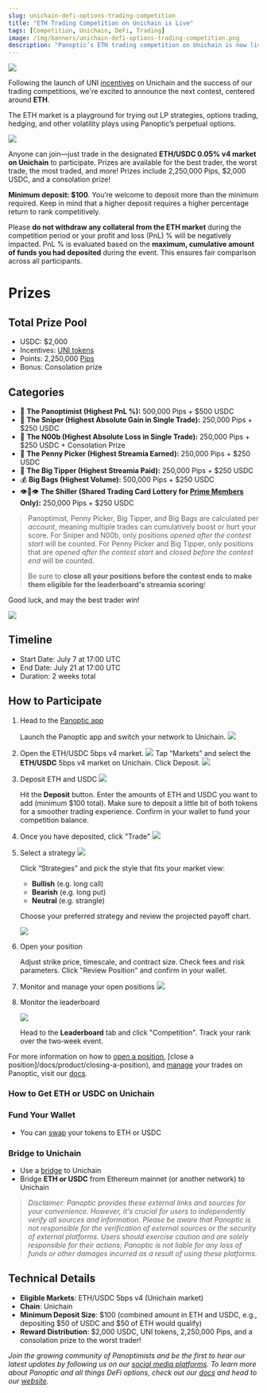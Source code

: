 ```yaml
---
slug: unichain-defi-options-trading-competition
title: "ETH Trading Competition on Unichain is Live"
tags: [Competition, Unichain, DeFi, Trading]
image: /img/banners/unichain-defi-options-trading-competition.png
description: "Panoptic’s ETH trading competition on Unichain is now live, offering $2,000 in USDC, UNI incentives, 2.25M Pips, and multiple prize categories for LPs and traders."
---
```


![](./unichain-defi-options-trading-competition.png)

Following the launch of UNI [incentives](/blog/uni-token-incentives-on-panoptic) on Unichain and the success of our trading competitions, we're excited to announce the next contest, centered around **ETH**.

The ETH market is a playground for trying out LP strategies, options trading, hedging, and other volatility plays using Panoptic’s perpetual options.

![](./01.png)

Anyone can join—just trade in the designated **ETH/USDC 0.05% v4 market on Unichain** to participate. Prizes are available for the best trader, the worst trade, the most traded, and more! Prizes include 2,250,000 Pips, $2,000 USDC, and a consolation prize!

**Minimum deposit: $100**.
You’re welcome to deposit more than the minimum required. Keep in mind that a higher deposit requires a higher percentage return to rank competitively.

Please **do not withdraw any collateral from the ETH market** during the competition period or your profit and loss (PnL) % will be negatively impacted. PnL % is evaluated based on the **maximum, cumulative amount of funds you had deposited** during the event. This ensures fair comparison across all participants.

# Prizes

## Total Prize Pool

-   USDC: $2,000
-   Incentives:  [UNI tokens](/blog/uni-token-incentives-on-panoptic)
-   Points: 2,250,000 [Pips](http://pips.panoptic.xyz)
-   Bonus: Consolation prize 
    

## Categories

-   💜 **The Panoptimist (Highest PnL %):** 500,000 Pips + $500 USDC
-   🎯 **The Sniper (Highest Absolute Gain in Single Trade):** 250,000 Pips + $250 USDC
-   💩 **The N00b  (Highest Absolute Loss in Single Trade):** 250,000 Pips + $250 USDC + Consolation Prize
-   🚂 **The Penny Picker (Highest Streamia Earned):** 250,000 Pips + $250 USDC
-   🤑 **The Big Tipper (Highest Streamia Paid):** 250,000 Pips + $250 USDC
-   💰 **Big Bags (Highest Volume):** 500,000 Pips + $250 USDC
-   👁️👄👁️ **The Shiller (Shared Trading Card Lottery for [Prime Members](/blog/panoptic-prime-loyalty-program) Only):** 250,000 Pips + $250 USDC  

> Panoptimist, Penny Picker, Big Tipper, and Big Bags are calculated per _account_, meaning multiple trades can cumulatively boost or hurt your score. For Sniper and N00b, only positions _opened after the contest start_ will be counted. For Penny Picker and Big Tipper, only positions that are _opened after the contest start_ and _closed before the contest end_ will be counted.
> 
> Be sure to **close all your positions before the contest ends to make them eligible for the leaderboard's streamia scoring**!

Good luck, and may the best trader win!

![](./02.png)

## Timeline

- Start Date: July 7 at 17:00 UTC
- End Date: July 21 at 17:00 UTC
- Duration: 2 weeks total

## How to Participate

1. Head to the [Panoptic app](https://app.panoptic.xyz/)

    Launch the Panoptic app and switch your network to Unichain.
    ![](./03.png)

2. Open the ETH/USDC 5bps v4 market.
    ![](./04.png)
    Tap “Markets” and select the **ETH/USDC** 5bps v4 market on Unichain.
    Click Deposit.
    ![](./05.png)

3. Deposit ETH and USDC
    ![](./06.png)

    Hit the **Deposit** button. Enter the amounts of ETH and USDC you want to add (minimum $100 total). Make sure to deposit a little bit of both tokens for a smoother trading experience. Confirm in your wallet to fund your competition balance.

4. Once you have deposited, click "Trade"
    ![](./07.png)

5. Select a strategy
    ![](./08.png)

    Click “Strategies” and pick the style that fits your market view:
    -   **Bullish** (e.g. long call)
    -   **Bearish** (e.g. long put)
    -   **Neutral** (e.g. strangle)

    Choose your preferred strategy and review the projected payoff chart.

    ![](./09.gif)

6. Open your position

    Adjust strike price, timescale, and contract size. Check fees and risk parameters. Click "Review Position" and confirm in your wallet.

7. Monitor and manage your open positions 
    ![](./10.png)

8. Monitor the leaderboard

    ![](./11.png)

    Head to the **Leaderboard** tab and click "Competition". Track your rank over the two‑week event.

For more information on how to [open a position](/docs/product/opening-a-position), [close a position]/docs/product/closing-a-position), and [manage](/docs/product/position-management) your trades on Panoptic, visit our [docs](/docs/intro).

### How to Get ETH or USDC on Unichain

### Fund Your Wallet

-   You can [swap](https://app.uniswap.org/swap) your tokens to ETH or USDC
    

### Bridge to Unichain

-   Use a [bridge](https://www.unichain.org/bridge) to Unichain
-   Bridge **ETH or USDC** from Ethereum mainnet (or another network) to Unichain

> *Disclaimer: Panoptic provides these external links and sources for your convenience. However, it's crucial for users to independently verify all sources and information. Please be aware that Panoptic is not responsible for the verification of external sources or the security of external platforms. Users should exercise caution and are solely responsible for their actions; Panoptic is not liable for any loss of funds or other damages incurred as a result of using these platforms.*

## Technical Details

- **Eligible Markets**: ETH/USDC 5bps v4 (Unichain market)
- **Chain**: Unichain
- **Minimum Deposit Size**: $100 (combined amount in ETH and USDC, e.g., depositing $50 of USDC and $50 of ETH would qualify)
- **Reward Distribution**: $2,000 USDC, UNI tokens, 2,250,000 Pips, and a consolation prize to the worst trader!

  
*Join the growing community of Panoptimists and be the first to hear our latest updates by following us on our [social media platforms](https://links.panoptic.xyz/all). To learn more about Panoptic and all things DeFi options, check out our [docs](/docs/intro) and head to our [website](https://panoptic.xyz/).*
